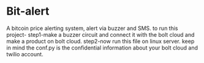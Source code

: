 # Bit-alert
A bitcoin price alerting system, alert via buzzer and SMS.
to run this project-
step1-make a buzzer circuit and connect it with the bolt cloud and make a product on bolt cloud.
step2-now run this file on linux server.
keep in mind the conf.py is the confidential information about your bolt cloud and twilio account.
